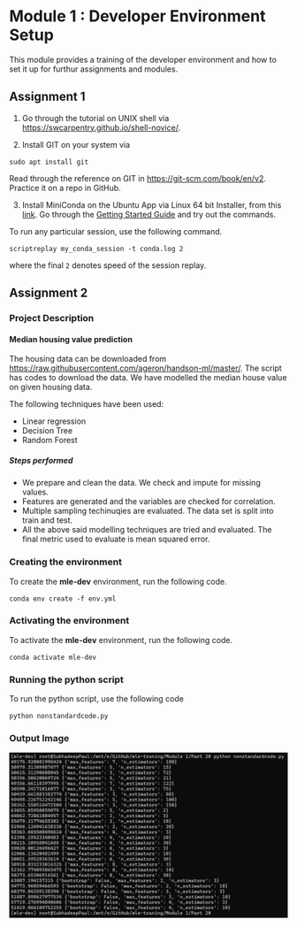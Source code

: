 # Module 1 : Developer Environment Setup

This module provides a training of the developer environment and how to set it up for furthur assignments and modules. 

## Assignment 1

1. Go through the tutorial on UNIX shell via https://swcarpentry.github.io/shell-novice/. 

2. Install GIT on your system via 
```
sudo apt install git
```
Read through the reference on GIT in https://git-scm.com/book/en/v2. Practice it on a repo in GitHub. 

3. Install MiniConda on the Ubuntu App via Linux 64 bit Installer, from this [link](https://docs.conda.io/en/latest/miniconda.html). Go through the [Getting Started Guide](https://docs.conda.io/projects/conda/en/latest/user-guide/getting-started.html) and try out the commands.

To run any particular session, use the following command. 
```
scriptreplay my_conda_session -t conda.log 2
```
where the final `2` denotes speed of the session replay.

## Assignment 2

### Project Description

#### Median housing value prediction

The housing data can be downloaded from https://raw.githubusercontent.com/ageron/handson-ml/master/. The script has codes to download the data. We have modelled the median house value on given housing data. 

The following techniques have been used: 

 - Linear regression
 - Decision Tree
 - Random Forest

##### Steps performed
 - We prepare and clean the data. We check and impute for missing values.
 - Features are generated and the variables are checked for correlation.
 - Multiple sampling techinuqies are evaluated. The data set is split into train and test.
 - All the above said modelling techniques are tried and evaluated. The final metric used to evaluate is mean squared error.

### Creating the environment
To create the **mle-dev** environment, run the following code. 
```
conda env create -f env.yml
```

### Activating the environment
To activate the **mle-dev** environment, run the following code. 
```
conda activate mle-dev
```

### Running the python script
To run the python script, use the following code
```
python nonstandardcode.py
```

### Output Image
![alt text](image.png)